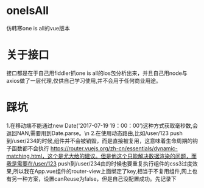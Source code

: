 # oneIsAll
仿韩寒one is all的vue版本
# 关于接口
接口都是在于自己用fiddler抓one is all的ios包分析出来，并且自己用node与axios做了一层代理,仅供自己学习使用,并不会用于任何商业用途。
# 踩坑
1.在移动端不能通过new Date('2017-07-19 19：00：00')这种方式获取毫秒数,会返回NAN,需要用到Date.parse。\n
2.在使用动态路由,比如/user/123 push到/user/234的时候,组件并不会被销毁，而是直接被复用，这意味着生命周期的钩子函数都不会执行
https://router.vuejs.org/zh-cn/essentials/dynamic-matching.html，这个是尤大给的建议。但是他这个只能解决数据渲染的问题，而我是需要在/user/123 push到/user/234由的时候也要重复执行组件的css3过度效果,所以我在App.vue组件的router-view上面绑定了key,相当于不复用组件,网上也有另一种方案，设置canReuse为false，但是自己没配置成功。先记录下
